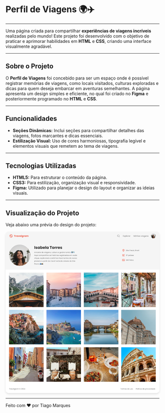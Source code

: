# Perfil de Viagens 🌍✈️

___

Uma página criada para compartilhar **experiências de viagens incríveis** realizadas pelo mundo! Este projeto foi desenvolvido com o objetivo de praticar e aprimorar habilidades em **HTML** e **CSS**, criando uma interface visualmente agradável.

---

## Sobre o Projeto

O **Perfil de Viagens** foi concebido para ser um espaço onde é possível registrar memórias de viagens, como locais visitados, culturas exploradas e dicas para quem deseja embarcar em aventuras semelhantes. A página apresenta um design simples e eficiente, no qual foi criado no **Figma** e posteriormente programado no **HTML** e **CSS**.

---

## Funcionalidades

- **Seções Dinâmicas:** Inclui seções para compartilhar detalhes das viagens, fotos marcantes e dicas essenciais.
- **Estilização Visual:** Uso de cores harmoniosas, tipografia legível e elementos visuais que remetem ao tema de viagens.

---

## Tecnologias Utilizadas

- **HTML5:** Para estruturar o conteúdo da página.
- **CSS3:** Para estilização, organização visual e responsividade.
- **Figma:** Utilizado para planejar o design do layout e organizar as ideias visuais.

---

## Visualização do Projeto

Veja abaixo uma prévia do design do projeto:

<img src="capaProjeto.png" alt="Imagem do modelo do Projeto pronto no Figma" style="border-radius: 10px; box-shadow: 0 4px 6px rgba(0, 0, 0, 0.1);">

---

Feito com :heart: por Tiago Marques
